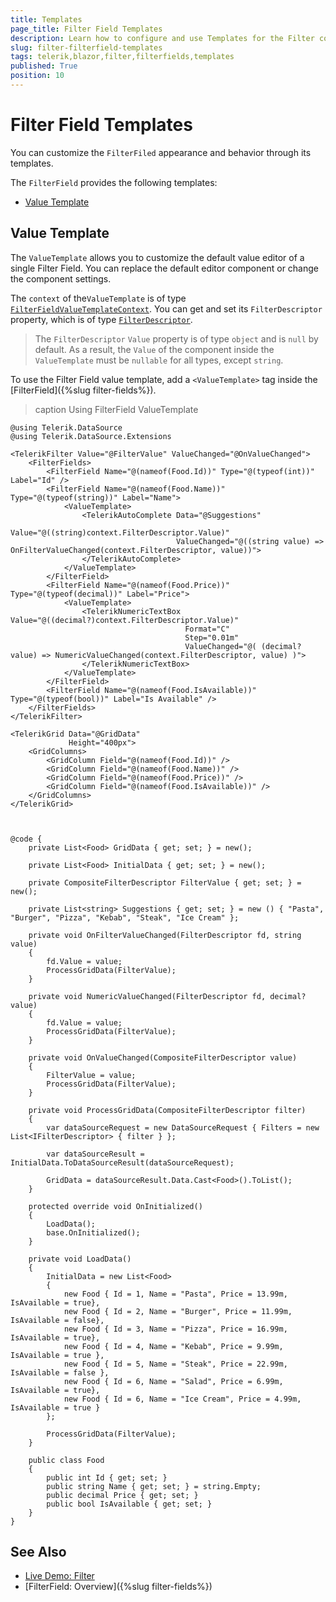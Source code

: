 ```yaml
---
title: Templates
page_title: Filter Field Templates
description: Learn how to configure and use Templates for the Filter component FilterField. The ValueTemplate allows users to input a filtering value in custom UI.
slug: filter-filterfield-templates
tags: telerik,blazor,filter,filterfields,templates
published: True
position: 10
---
```


# Filter Field Templates

You can customize the `FilterFiled` appearance and behavior through its templates.

The `FilterField` provides the following templates:

* [Value Template](#value-template)

## Value Template

The `ValueTemplate` allows you to customize the default value editor of a single Filter Field. You can replace the default editor component or change the component settings.

The `context` of the`ValueTemplate` is of type [`FilterFieldValueTemplateContext`](/blazor-ui/api/telerik.blazor.components.filterfieldvaluetemplatecontext). You can get and set its `FilterDescriptor` property, which is of type [`FilterDescriptor`](/blazor-ui/api/telerik.datasource.filterdescriptor).

> The `FilterDescriptor` `Value` property is of type `object` and is `null` by default. As a result, the `Value` of the component inside the `ValueTemplate` must be `nullable` for all types, except `string`.


To use the Filter Field value template, add a `<ValueTemplate>` tag inside the [FilterField]({%slug filter-fields%}).

>caption Using FilterField ValueTemplate

````CSHMTL
@using Telerik.DataSource
@using Telerik.DataSource.Extensions

<TelerikFilter Value="@FilterValue" ValueChanged="@OnValueChanged">
    <FilterFields>
        <FilterField Name="@(nameof(Food.Id))" Type="@(typeof(int))" Label="Id" />
        <FilterField Name="@(nameof(Food.Name))" Type="@(typeof(string))" Label="Name">
            <ValueTemplate>
                <TelerikAutoComplete Data="@Suggestions"
                                     Value="@((string)context.FilterDescriptor.Value)"
                                     ValueChanged="@((string value) => OnFilterValueChanged(context.FilterDescriptor, value))">
                </TelerikAutoComplete>
            </ValueTemplate>
        </FilterField>
        <FilterField Name="@(nameof(Food.Price))" Type="@(typeof(decimal))" Label="Price">
            <ValueTemplate>
                <TelerikNumericTextBox Value="@((decimal?)context.FilterDescriptor.Value)"
                                       Format="C"
                                       Step="0.01m"
                                       ValueChanged="@( (decimal? value) => NumericValueChanged(context.FilterDescriptor, value) )">
                </TelerikNumericTextBox>
            </ValueTemplate>
        </FilterField>
        <FilterField Name="@(nameof(Food.IsAvailable))" Type="@(typeof(bool))" Label="Is Available" />
    </FilterFields>
</TelerikFilter>

<TelerikGrid Data="@GridData"
             Height="400px">
    <GridColumns>
        <GridColumn Field="@(nameof(Food.Id))" />
        <GridColumn Field="@(nameof(Food.Name))" />
        <GridColumn Field="@(nameof(Food.Price))" />
        <GridColumn Field="@(nameof(Food.IsAvailable))" />
    </GridColumns>
</TelerikGrid>



@code {
    private List<Food> GridData { get; set; } = new();

    private List<Food> InitialData { get; set; } = new();

    private CompositeFilterDescriptor FilterValue { get; set; } = new();

    private List<string> Suggestions { get; set; } = new () { "Pasta", "Burger", "Pizza", "Kebab", "Steak", "Ice Cream" };

    private void OnFilterValueChanged(FilterDescriptor fd, string value)
    {
        fd.Value = value;
        ProcessGridData(FilterValue);
    }

    private void NumericValueChanged(FilterDescriptor fd, decimal? value)
    {
        fd.Value = value;
        ProcessGridData(FilterValue);
    }
    
    private void OnValueChanged(CompositeFilterDescriptor value)
    {
        FilterValue = value;
        ProcessGridData(FilterValue);
    }

    private void ProcessGridData(CompositeFilterDescriptor filter)
    {
        var dataSourceRequest = new DataSourceRequest { Filters = new List<IFilterDescriptor> { filter } };

        var dataSourceResult = InitialData.ToDataSourceResult(dataSourceRequest);

        GridData = dataSourceResult.Data.Cast<Food>().ToList();
    }

    protected override void OnInitialized()
    {
        LoadData();
        base.OnInitialized();
    }

    private void LoadData()
    {
        InitialData = new List<Food>
        {
            new Food { Id = 1, Name = "Pasta", Price = 13.99m, IsAvailable = true},
            new Food { Id = 2, Name = "Burger", Price = 11.99m, IsAvailable = false},
            new Food { Id = 3, Name = "Pizza", Price = 16.99m, IsAvailable = true},
            new Food { Id = 4, Name = "Kebab", Price = 9.99m, IsAvailable = true },
            new Food { Id = 5, Name = "Steak", Price = 22.99m, IsAvailable = false },
            new Food { Id = 6, Name = "Salad", Price = 6.99m, IsAvailable = true},
            new Food { Id = 6, Name = "Ice Cream", Price = 4.99m, IsAvailable = true }
        };

        ProcessGridData(FilterValue);
    }

    public class Food
    {
        public int Id { get; set; }
        public string Name { get; set; } = string.Empty;
        public decimal Price { get; set; }
        public bool IsAvailable { get; set; }
    }
}
````

## See Also

  * [Live Demo: Filter](https://demos.telerik.com/blazor-ui/filter/templates)
  * [FilterField: Overview]({%slug filter-fields%})
